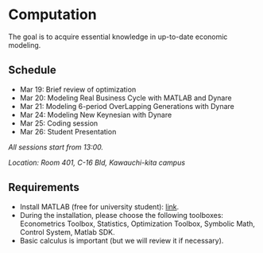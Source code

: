 # Computation

The goal is to acquire essential knowledge in up-to-date economic modeling.

## Schedule
- Mar 19: Brief review of optimization
- Mar 20: Modeling Real Business Cycle with MATLAB and Dynare
- Mar 21: Modeling 6-period OverLapping Generations with Dynare
- Mar 24: Modeling New Keynesian with Dynare
- Mar 25: Coding session
- Mar 26: Student Presentation

*All sessions start from 13:00.*

*Location: Room 401, C-16 Bld, Kawauchi-kita campus*

## Requirements
- Install MATLAB (free for university student): [link](https://www.mathworks.com/academia/tah-portal/tohoku-university-31485743.html).
- During the installation, please choose the following toolboxes: Econometrics Toolbox, Statistics, Optimization Toolbox, Symbolic Math, Control System, Matlab SDK.
- Basic calculus is important (but we will review it if necessary).

